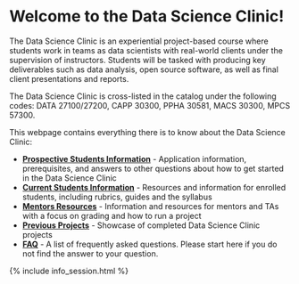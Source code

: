 # Welcome to the Data Science Clinic!

The Data Science Clinic is an experiential project-based course where students work in teams as data scientists with real-world clients under the supervision of instructors. Students will be tasked with producing key deliverables such as data analysis, open source software, as well as final client presentations and reports.

<!-- The Clinic partners with public interest organizations, industry, and research labs to leverage data science research and technology to address pressing social, environmental, industrial, and academic challenges. The Clinic also provides students with exposure to real-world projects and problems that transcend the conventional classroom experience including: (1) working with imperfect datasets, applying models and algorithms to real-world data, and navigating security and privacy issues, (2) communicating results to a diverse set of stakeholders (e.g., industry, public interest, government agencies), and translating information into actionable insights, policy briefs and software prototypes. -->

The Data Science Clinic is cross-listed in the catalog under the following codes: DATA 27100/27200, CAPP 30300, PPHA 30581, MACS 30300, MPCS 57300.

This webpage contains everything there is to know about the Data Science Clinic:


- **[Prospective Students Information](prospective-students/)** - Application information, prerequisites, and answers to other questions about how to get started in the Data Science Clinic
- **[Current Students Information](students/)** - Resources and information for enrolled students, including rubrics, guides and the syllabus
- **[Mentors Resources](mentor-ta/)** - Information and resources for mentors and TAs with a focus on grading and how to run a project
- **[Previous Projects](projects/)** - Showcase of completed Data Science Clinic projects
- **[FAQ](faq/)** - A list of frequently asked questions. Please start here if you do not find the answer to your question.

{% include info_session.html %}


